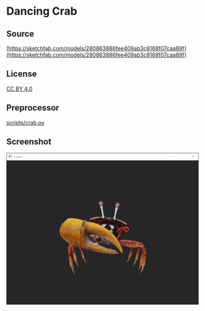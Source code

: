 # Dancing Crab

## Source

[https://sketchfab.com/models/280863886fee409ab3c8168f07caa89f](https://sketchfab.com/models/280863886fee409ab3c8168f07caa89f)

## License

[CC BY 4.0](https://creativecommons.org/licenses/by/4.0/)

## Preprocessor

[scripts/crab.py](../../scripts/crab.py)

## Screenshot

![Screenshot](screenshot.gif)
